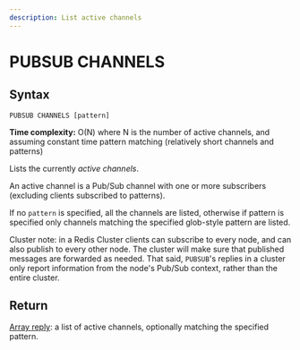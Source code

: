 ```yaml
---
description: List active channels
---
```


# PUBSUB CHANNELS

## Syntax

    PUBSUB CHANNELS [pattern]

**Time complexity:** O(N) where N is the number of active channels, and assuming constant time pattern matching (relatively short channels and patterns)

Lists the currently *active channels*.

An active channel is a Pub/Sub channel with one or more subscribers (excluding clients subscribed to patterns).

If no `pattern` is specified, all the channels are listed, otherwise if pattern is specified only channels matching the specified glob-style pattern are listed.

Cluster note: in a Redis Cluster clients can subscribe to every node, and can also publish to every other node. The cluster will make sure that published messages are forwarded as needed. That said, `PUBSUB`'s replies in a cluster only report information from the node's Pub/Sub context, rather than the entire cluster.

## Return

[Array reply](https://redis.io/docs/reference/protocol-spec#resp-arrays): a list of active channels, optionally matching the specified pattern.

